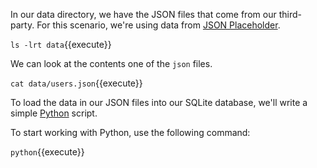 In our data directory, we have the JSON files that come from our third-party. For this scenario, we're using data from [JSON Placeholder](https://jsonplaceholder.typicode.com/).

`ls -lrt data`{{execute}}

We can look at the contents one of the `json` files.

`cat data/users.json`{{execute}}

To load the data in our JSON files into our SQLite database, we'll write a simple [Python](https://www.python.org/) script.

To start working with Python, use the following command:

`python`{{execute}}
